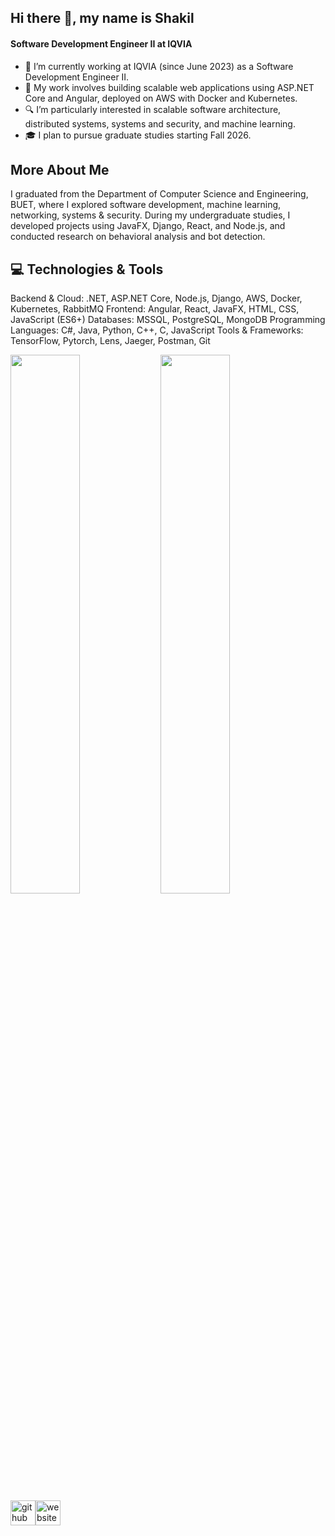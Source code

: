 ## Hi there 👋, my name is Shakil
#### Software Development Engineer II at IQVIA 
<!-- ![I am a final year CSE student at BUET ](https://arturssmirnovs.github.io/github-profile-readme-generator/images/banner.png)
 -->
- 💼 I’m currently working at IQVIA (since June 2023) as a Software Development Engineer II.
- 🚀 My work involves building scalable web applications using ASP.NET Core and Angular, deployed on AWS with Docker and Kubernetes.
- 🔍 I’m particularly interested in scalable software architecture, distributed systems, systems and security, and machine learning.
- 🎓 I plan to pursue graduate studies starting Fall 2026.

## More About Me
I graduated from the Department of Computer Science and Engineering, BUET, where I explored software development, machine learning, networking, systems & security.
During my undergraduate studies, I developed projects using JavaFX, Django, React, and Node.js, and conducted research on behavioral analysis and bot detection.


## 💻 Technologies & Tools
Backend & Cloud: .NET, ASP.NET Core, Node.js, Django, AWS, Docker, Kubernetes, RabbitMQ
Frontend: Angular, React, JavaFX, HTML, CSS, JavaScript (ES6+)
Databases: MSSQL, PostgreSQL, MongoDB
Programming Languages: C#, Java, Python, C++, C, JavaScript
Tools & Frameworks: TensorFlow, Pytorch, Lens, Jaeger, Postman, Git



<img align="left" width="47%" src="https://github-readme-stats.vercel.app/api?username=Shakil018">
<img align="left" width="47%" src="https://github-readme-stats.vercel.app/api/top-langs/?username=Shakil018&layout=compact">

<!-- [![Anurag's GitHub stats](https://github-readme-stats.vercel.app/api?username=Shakil018)](https://github.com/anuraghazra/github-readme-stats)

[![Top Langs](https://github-readme-stats.vercel.app/api/top-langs/?username=Shakil018&layout=compact)](https://github.com/anuraghazra/github-readme-stats)

 -->

[<img src='https://cdn.jsdelivr.net/npm/simple-icons@3.0.1/icons/github.svg' alt='github' height='40'>](https://github.com/Shakil018)[<img src='https://cdn.jsdelivr.net/npm/simple-icons@3.0.1/icons/icloud.svg' alt='website' height='40'>](https://Shakil018.github.io/)  


<!-- Skills: REACT / JS / NODE / JAVA / Python / HTML / CSS -->
<!-- - 👋 Hi, I’m Shakil from Bangladesh. I am currently studying CSE at Buet.  -->

<!-- - 🌱 I’m currently learning ... 
- 💞️ I’m looking to collaborate on ...
- 📫 How to reach me ...
 -->

<!---
Shakil018/Shakil018 is a ✨ special ✨ repository because its `README.md` (this file) appears on your GitHub profile.
You can click the Preview link to take a look at your changes.
--->
